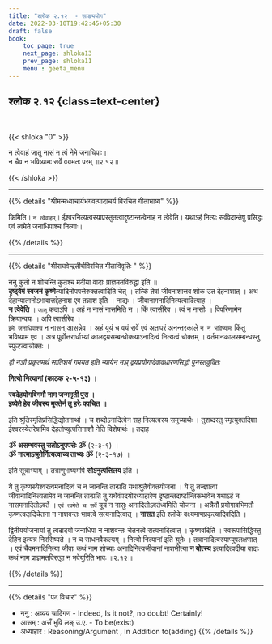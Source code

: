 ```yaml
---
title: "श्लोक २.१२  - साङ्ययोग"
date: 2022-03-10T19:42:45+05:30
draft: false
book:
    toc_page: true
    next_page: shloka13
    prev_page: shloka11
    menu : geeta_menu
---
```




## श्लोक २.१२ {class=text-center}

<br/>

{{< shloka  "0"  >}}

न त्वेवाहं जातु नासं न त्वं नेमे जनाधिपाः।  
न चैव न भविष्यामः सर्वे वयमतः परम् ॥२.१२॥

{{< /shloka >}}

---


{{% details "श्रीमन्मध्वाचार्यभगवत्पादाचर्य विरचित  गीताभाष्य" %}}

किमिति। `न त्वेवाहम्`। 
ईश्वरनित्यत्वस्याप्रस्तुतत्वाद्दृष्टान्तत्वेनाह न त्वेवेति। 
यथाऽहं नित्यः सर्ववेदान्तेषु प्रसिद्धः एवं त्वमेते जनाधिपाश्च 
नित्याः।

{{% /details %}}

---

{{% details "श्रीराघवेन्द्रतीर्थविरचित गीताविवृतिः " %}}

ननु कुतो न शोचन्ति कुतश्च मदीया वादाः प्राज्ञमतविरुद्धा इति ॥  
**दृष्ट्वेमं स्वजनं कृष्णे**त्यादिनोपपत्तेरुक्तत्वादिति चेत्‌ । 
तत्किं तेषां जीवनाशात्तव शोक उत देहनाशात्‌ । 
अथ देहान्यात्मनोऽभावात्तद्देहनाश एव तन्नाश इति । नाद्यः  । 
जीवानामनादिनित्यत्वादित्याह ।   
**न त्वेवेति** । `जातु` कदाऽपि ।
अहं न नासं नासमिति न । किं त्वासीरेव । त्वं न नासीः ।
विपरिणामेन क्रियान्वयः । अपि त्वासीरेव ।  
`इमे जनाधिपाश्च` न नासन्‌
आसन्नेव । अहं यूयं च वयं सर्वे एवं अतःपरं अनन्तरकाले `न न भविष्यामः`
किंतु भविष्याम एव । अत्र पूर्वोत्तरार्धाभ्यां 
कालद्वयसम्बन्धोक्त्याऽनादित्वं नित्यत्वं चोक्तम्‌ । 
वर्तमानकालसम्बन्धस्तु स्फुटत्वान्नोक्तः ।  

*द्वौ नञौ प्रकृतमर्थ सातिशयं गमयत इति न्यायेन नञ् द्वयप्रयोगादेवावधारणसिद्धौ  पुनस्तवुक्तिः*

**नित्यो नित्यानां (काठक २-५-१३) ।**   

**स्वदेहयोगविगमौ नाम जन्ममृती पुरा ।**  
**इष्येते हेव जीवस्य मुक्तेर्न तु हरेः क्वचित ॥**

इति श्रुतिस्मृतिप्रसिद्धिद्योतनार्था । च शब्दोऽनादित्वेन सह 
नित्यत्वस्य समुच्यार्थः । तुशब्दस्तु स्मृत्युक्तदिशा ईश्वरस्येतरेषामिव देहतोप्युत्पत्तिनाशौ नेति विशेषार्थः ।   तदाह

**ૐ असम्भवस्तु सतोऽनुपपत्तेः ૐ** (२-३-९) ।  
**ૐ नात्माऽश्रुतेर्नित्यत्वाच्य ताभ्यः ૐ** (२-३-१७) ।

इति सूत्राभ्याम्‌ । तत्राणुभाष्यमपि  **सोऽनुत्पत्तिलय** इति ।  

ये तु कृष्णस्येश्वरत्वमनादित्वं च न जानन्ति तान्प्रति 
यथाश्रुतैवोक्तयोजना । ये तु तज्ज्ञात्वा जीवानादिनित्यतामेव न जानन्ति 
तान्प्रति तु यथैवंपदयोरध्याहारेण दृष्टान्तदार्ष्टान्तिकभावेन यथाऽहं न 
नासमनादितोऽवर्ते । `एवं त्वमेते च सर्वे`
यूयं न नासुः अनादितोऽवर्तध्वमिति योजना । अत्रैतौ प्रयोगावभिमतौ
कृष्णत्वदादिचेतना न नाशवन्तः भावत्वे सत्यनादित्वात्‌ । **नासत** इति 
श्लोके वक्ष्यमाणप्रकृत्यादिवदिति ।   

द्वितीययोजनायां तु त्वदादयो जनाधिपा न नाशवन्तः चेतनत्वे सत्यनादित्वात्‌ ।
कृष्णवदिति । स्वरूपासिद्धिस्तु देहिन इत्यत्र निरसिष्यते । न च साधनवैकल्यम्‌ । 
नित्यो नित्यानां इति श्रुतेः । तत्रानादित्वस्याप्युपलक्षणात्‌ । एवं 
चैवमनादिनित्या जीवाः कथं नाम शोच्याः  अनादिनित्यजीवानां नाशभीत्या 
**न योत्स्य** इत्यादित्वदीया वादाः कथं नाम प्राज्ञमतविरुद्धा न भवेयुरिति भावः 
॥२.१२॥

{{% /details %}}


---

{{% details "पद विचार" %}}

- ननु : अव्यय चादिगण - Indeed, Is it not?, no doubt! Certainly!
- आसम् : असँ भुवि लङ् उ.ए. - To be(exist)
- अध्याहार : Reasoning/Argument , In Addition to(adding)
{{% /details %}}
